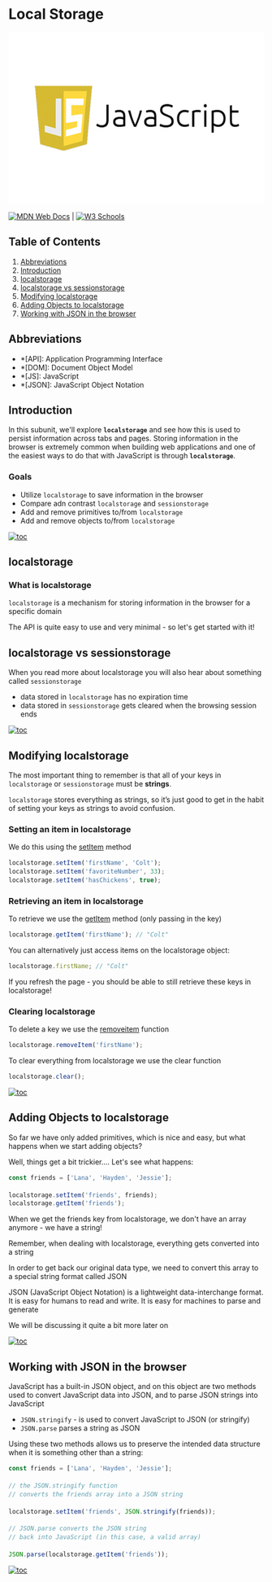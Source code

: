 # Local Storage

![javascript](../../../assets/images/javaScript.jpeg)

[![MDN Web Docs](https://img.shields.io/badge/MDN_Web_Docs-black?style=flat&logo=mdnwebdocs&logoColor=white)](https://developer.mozilla.org/en-US/docs/Web/JavaScript) |
[![W3 Schools](https://img.shields.io/badge/W3Schools-6DA55F?style=flat&logo=w3c&logoColor=white)](https://www.w3schools.com/js/default.asp)

## Table of Contents

1. [Abbreviations](#abbreviations)
2. [Introduction](#introduction)
3. [localstorage](#localstorage)
4. [localstorage vs sessionstorage](#localstorage-vs-sessionstorage)
5. [Modifying localstorage](#modifying-localstorage)
6. [Adding Objects to localstorage](#adding-objects-to-localstorage)
7. [Working with JSON in the browser](#working-with-json-in-the-browser)

## Abbreviations

- \*[API]: Application Programming Interface
- \*[DOM]: Document Object Model
- \*[JS]: JavaScript
- \*[JSON]: JavaScript Object Notation

## Introduction

In this subunit, we'll explore **`localstorage`** and see how this is used to persist information across tabs and pages. Storing information in the browser is extremely common when building web applications and one of the easiest ways to do that with JavaScript is through **`localstorage`**.

### Goals

- Utilize `localstorage` to save information in the browser
- Compare adn contrast `localstorage` and `sessionstorage`
- Add and remove primitives to/from `localstorage`
- Add and remove objects to/from `localstorage`

[![toc](https://img.shields.io/badge/back%20to%20top-%E2%86%A9-red)](#table-of-contents)

## localstorage

### What is localstorage

`localstorage` is a mechanism for storing information in the browser for a specific domain

The API is quite easy to use and very minimal - so let's get started with it!

## localstorage vs sessionstorage

When you read more about localstorage you will also hear about something called `sessionstorage`

- data stored in `localstorage` has no expiration time
- data stored in `sessionstorage` gets cleared when the browsing session ends

[![toc](https://img.shields.io/badge/back%20to%20top-%E2%86%A9-red)](#table-of-contents)

## Modifying localstorage

The most important thing to remember is that all of your keys in `localstorage` or `sessionstorage` must be **strings**.

`localstorage` stores everything as strings, so it’s just good to get in the habit of setting your keys as strings to avoid confusion.

### Setting an item in localstorage

We do this using the [setItem](https://developer.mozilla.org/en-US/docs/Web/API/Storage/setItem) method

```javascript
localstorage.setItem('firstName', 'Colt');
localstorage.setItem('favoriteNumber', 33);
localstorage.setItem('hasChickens', true);
```

### Retrieving an item in localstorage

To retrieve we use the [getItem](https://developer.mozilla.org/en-US/docs/Web/API/Storage/getItem) method (only passing in the key)

```javascript
localstorage.getItem('firstName'); // "Colt"
```

You can alternatively just access items on the localstorage object:

```javascript
localstorage.firstName; // "Colt"
```

If you refresh the page - you should be able to still retrieve these keys in localstorage!

### Clearing localstorage

To delete a key we use the [removeitem](https://developer.mozilla.org/en-US/docs/Web/API/Storage/removeItem) function

```javascript
localstorage.removeItem('firstName');
```

To clear everything from localstorage we use the clear function

```javascript
localstorage.clear();
```

[![toc](https://img.shields.io/badge/back%20to%20top-%E2%86%A9-red)](#table-of-contents)

## Adding Objects to localstorage

So far we have only added primitives, which is nice and easy, but what happens when we start adding objects?

Well, things get a bit trickier.... Let's see what happens:

```javascript
const friends = ['Lana', 'Hayden', 'Jessie'];

localstorage.setItem('friends', friends);
localstorage.getItem('friends');
```

When we get the friends key from localstorage, we don't have an array anymore - we have a string!

Remember, when dealing with localstorage, everything gets converted into a string

In order to get back our original data type, we need to convert this array to a special string format called JSON

JSON (JavaScript Object Notation) is a lightweight data-interchange format. It is easy for humans to read and write. It is easy for machines to parse and generate

We will be discussing it quite a bit more later on

[![toc](https://img.shields.io/badge/back%20to%20top-%E2%86%A9-red)](#table-of-contents)

## Working with JSON in the browser

JavaScript has a built-in JSON object, and on this object are two methods used to convert JavaScript data into JSON, and to parse JSON strings into JavaScript

- `JSON.stringify` - is used to convert JavaScript to JSON (or stringify)
- `JSON.parse` parses a string as JSON

Using these two methods allows us to preserve the intended data structure when it is something other than a string:

```javascript
const friends = ['Lana', 'Hayden', 'Jessie'];

// the JSON.stringify function
// converts the friends array into a JSON string

localstorage.setItem('friends', JSON.stringify(friends));

// JSON.parse converts the JSON string
// back into JavaScript (in this case, a valid array)

JSON.parse(localstorage.getItem('friends'));
```

[![toc](https://img.shields.io/badge/back%20to%20top-%E2%86%A9-red)](#table-of-contents)
